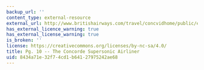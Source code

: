 ```yaml
---
backup_url: ''
content_type: external-resource
external_url: http://www.britishairways.com/travel/concvidhome/public/en_gb
has_external_licence_warning: true
has_external_license_warning: true
is_broken: ''
license: https://creativecommons.org/licenses/by-nc-sa/4.0/
title: Pg. 10 -- The Concorde Supersonic Airliner
uid: 8434a71e-32f7-4cd1-b641-27975242ae68
---
```

